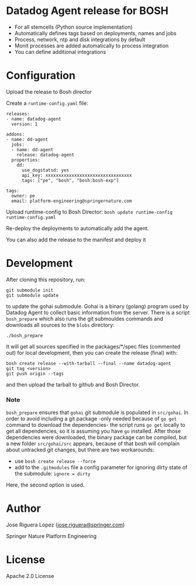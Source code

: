 # Datadog Agent release for BOSH

* For all stemcells (Python source implementation)
* Automatically defines tags based on deployments, names and jobs
* Process, network, ntp and disk integrations by default
* Monit processes are added automatically to process integration
* You can define additional integrations


# Configuration

Upload the release to Bosh director

Create a `runtime-config.yaml` file:
```
releases:
- name: datadog-agent
  version: 1

addons:
- name: dd-agent
  jobs:
  - name: dd-agent
    release: datadog-agent
  properties:
    dd:
      use_dogstatsd: yes
      api_key: xxxxxxxxxxxxxxxxxxxxxxxxxxxxxxxxx
      tags: ["pe", "bosh", "bosh:bosh-exp"]

tags:
  owner: pe
  email: platform-engineering@springernature.com
```

Upload runtime-config to Bosh Director: `bosh update runtime-config  runtime-config.yaml`

Re-deploy the deployments to automatically add the agent.

You can also add the release to the manifest and deploy it


# Development

After cloning this repository, run:

```
git submodule init
git submodule update
```
to update the gohai submodule. Gohai is a binary (golang) program used by Datadog Agent to collect
basic information from the server. There is a script `bosh_prepare` which also runs the git
submouldes commands and downloads all sources to the `blobs` directory:
```
./bosh_prepare
```

It will get all sources specified in the packages/*/spec files (commented out) for
local development, then you can create the release (final) with:
```
bosh create release --with-tarball --final --name datadog-agent
git tag <version>
git push origin --tags
```
and then upload the tarball to github and Bosh Director.


### Note

`bosh_prepare` ensures that `gohai` git submodule is populated in `src/gohai`. In order
to avoid including a git package -only needed because of `go get` command to download
the dependencies- the script runs `go get` locally to get all dependencies, so it is
assuming you have `go` installed. After those dependencies were downloaded, the
binary package can be compiled, but a new folder `src/gohai/src` appears, because of
that bosh will complain about untracked git changes, but there are two workarounds:

* use `bosh create release --force`
* add to the `.gitmodules` file a config parameter for ignoring dirty state of the submodule: `ignore = dirty`

Here, the second option is used.


# Author

Jose Riguera Lopez (jose.riguera@springer.com)

Springer Nature Platform Engineering


# License

Apache 2.0 License

